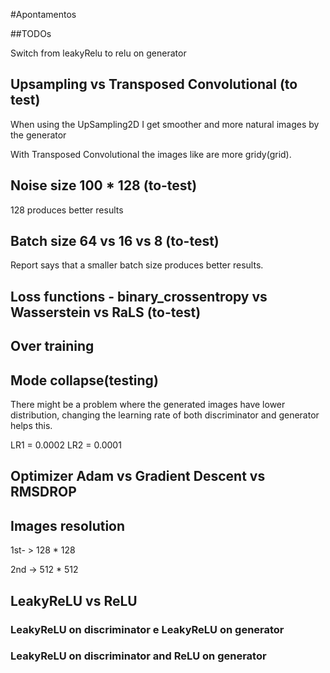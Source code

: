 #Apontamentos

##TODOs

Switch from leakyRelu to relu on generator





## Upsampling vs Transposed Convolutional (to test)

When using the UpSampling2D  I get smoother and more natural images by the generator
 
With Transposed Convolutional the images like are more gridy(grid).

## Noise size 100 * 128 (to-test)

128 produces better results


## Batch size 64 vs 16 vs 8 (to-test)

Report says that a smaller batch size produces  better results.


## Loss functions  - binary_crossentropy vs Wasserstein vs RaLS (to-test)



## Over training




## Mode collapse(testing)

 
There might be a problem where the generated images have lower distribution, changing the learning rate of both
discriminator and generator helps this.


LR1 = 0.0002
LR2 = 0.0001


## Optimizer Adam vs Gradient Descent vs RMSDROP



## Images resolution

1st- > 128 * 128

2nd -> 512 * 512



## LeakyReLU vs ReLU

### LeakyReLU on discriminator e LeakyReLU on generator



### LeakyReLU on discriminator and ReLU on generator
